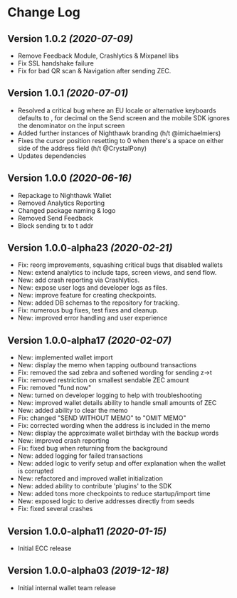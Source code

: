 Change Log
==========

Version 1.0.2 *(2020-07-09)*
------------------------------------
- Remove Feedback Module, Crashlytics & Mixpanel libs
- Fix SSL handshake failure
- Fix for bad QR scan & Navigation after sending ZEC.

Version 1.0.1 *(2020-07-01)*
------------------------------------
- Resolved a critical bug where an EU locale or alternative keyboards defaults to , for decimal on the Send screen and the mobile SDK ignores the denominator on the input screen
- Added further instances of Nighthawk branding (h/t @imichaelmiers)
- Fixes the cursor position resetting to 0 when there's a space on either side of the address field (h/t @CrystalPony)
- Updates dependencies

Version 1.0.0 *(2020-06-16)*
------------------------------------
- Repackage to Nighthawk Wallet
- Removed Analytics Reporting
- Changed package naming & logo
- Removed Send Feedback
- Block sending tx to t addr

Version 1.0.0-alpha23 *(2020-02-21)*
------------------------------------
- Fix: reorg improvements, squashing critical bugs that disabled wallets
- New: extend analytics to include taps, screen views, and send flow.
- New: add crash reporting via Crashlytics.
- New: expose user logs and developer logs as files.
- New: improve feature for creating checkpoints.
- New: added DB schemas to the repository for tracking.
- Fix: numerous bug fixes, test fixes and cleanup.
- New: improved error handling and user experience

Version 1.0.0-alpha17 *(2020-02-07)*
------------------------------------
- New: implemented wallet import
- New: display the memo when tapping outbound transactions
- Fix: removed the sad zebra and softened wording for sending z->t
- Fix: removed restriction on smallest sendable ZEC amount
- Fix: removed "fund now"
- New: turned on developer logging to help with troubleshooting
- New: improved wallet details ability to handle small amounts of ZEC
- New: added ability to clear the memo
- Fix: changed "SEND WITHOUT MEMO" to "OMIT MEMO"
- Fix: corrected wording when the address is included in the memo
- New: display the approximate wallet birthday with the backup words
- New: improved crash reporting
- Fix: fixed bug when returning from the background
- New: added logging for failed transactions
- New: added logic to verify setup and offer explanation when the wallet is corrupted
- New: refactored and improved wallet initialization
- New: added ability to contribute 'plugins' to the SDK
- New: added tons more checkpoints to reduce startup/import time
- New: exposed logic to derive addresses directly from seeds
- Fix: fixed several crashes

Version 1.0.0-alpha11 *(2020-01-15)*
------------------------------------
- Initial ECC release

Version 1.0.0-alpha03 *(2019-12-18)*
------------------------------------
- Initial internal wallet team release
